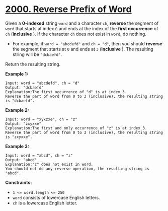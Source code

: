 # [2000. Reverse Prefix of Word](https://leetcode.com/problems/reverse-prefix-of-word/description/?envType=daily-question&envId=2024-05-01)

Given a **0-indexed**  string `word` and a character `ch`, **reverse**  the segment of `word` that starts at index `0` and ends at the index of the **first occurrence**  of `ch` (**inclusive** ). If the character `ch` does not exist in `word`, do nothing.

- For example, if `word = "abcdefd"` and `ch = "d"`, then you should **reverse**  the segment that starts at `0` and ends at `3` (**inclusive** ). The resulting string will be `"dcbaefd"`.

Return the resulting string.

**Example 1:** 

```
Input: word = "abcdefd", ch = "d"
Output: "dcbaefd"
Explanation:The first occurrence of "d" is at index 3. 
Reverse the part of word from 0 to 3 (inclusive), the resulting string is "dcbaefd".
```

**Example 2:** 

```
Input: word = "xyxzxe", ch = "z"
Output: "zxyxxe"
Explanation:The first and only occurrence of "z" is at index 3.
Reverse the part of word from 0 to 3 (inclusive), the resulting string is "zxyxxe".
```

**Example 3:** 

```
Input: word = "abcd", ch = "z"
Output: "abcd"
Explanation:"z" does not exist in word.
You should not do any reverse operation, the resulting string is "abcd".
```

**Constraints:** 

- `1 <= word.length <= 250`
- `word` consists of lowercase English letters.
- `ch` is a lowercase English letter.
